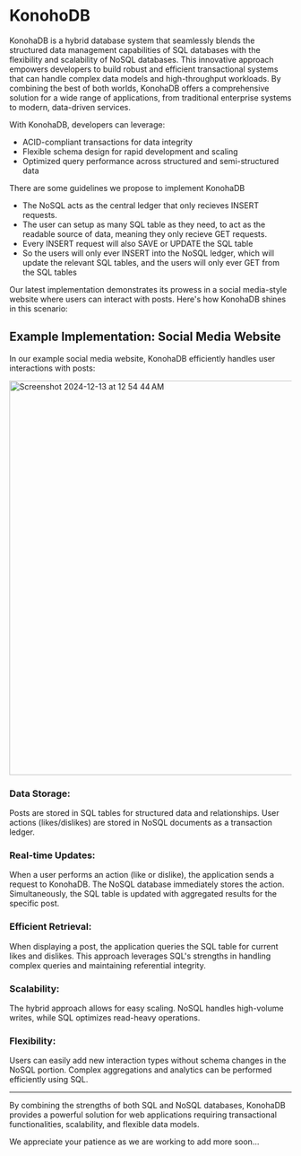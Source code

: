 # KonohoDB
KonohaDB is a hybrid database system that seamlessly blends the structured data management capabilities of SQL databases with the flexibility and scalability of NoSQL databases. This innovative approach empowers developers to build robust and efficient transactional systems that can handle complex data models and high-throughput workloads. By combining the best of both worlds, KonohaDB offers a comprehensive solution for a wide range of applications, from traditional enterprise systems to modern, data-driven services.

With KonohaDB, developers can leverage:

* ACID-compliant transactions for data integrity
* Flexible schema design for rapid development and scaling
* Optimized query performance across structured and semi-structured data

There are some guidelines we propose to implement KonohaDB

* The NoSQL acts as the central ledger that only recieves INSERT requests.
* The user can setup as many SQL table as they need, to act as the readable source of data, meaning they only recieve GET requests.
* Every INSERT request will also SAVE or UPDATE the SQL table
* So the users will only ever INSERT into the NoSQL ledger, which will update the relevant SQL tables, and the users will only ever GET from the SQL tables

Our latest implementation demonstrates its prowess in a social media-style website where users can interact with posts. Here's how KonohaDB shines in this scenario:

## Example Implementation: Social Media Website
In our example social media website, KonohaDB efficiently handles user interactions with posts:

<img width="703" alt="Screenshot 2024-12-13 at 12 54 44 AM" src="https://github.com/user-attachments/assets/1e903003-9a96-42df-ae42-f2b40bd5becb" />

### Data Storage:
Posts are stored in SQL tables for structured data and relationships.
User actions (likes/dislikes) are stored in NoSQL documents as a transaction ledger.
### Real-time Updates:
When a user performs an action (like or dislike), the application sends a request to KonohaDB.
The NoSQL database immediately stores the action.
Simultaneously, the SQL table is updated with aggregated results for the specific post.
### Efficient Retrieval:
When displaying a post, the application queries the SQL table for current likes and dislikes.
This approach leverages SQL's strengths in handling complex queries and maintaining referential integrity.
### Scalability:
The hybrid approach allows for easy scaling. NoSQL handles high-volume writes, while SQL optimizes read-heavy operations.
### Flexibility:
Users can easily add new interaction types without schema changes in the NoSQL portion.
Complex aggregations and analytics can be performed efficiently using SQL.

---

By combining the strengths of both SQL and NoSQL databases, KonohaDB provides a powerful solution for web applications requiring transactional functionalities, scalability, and flexible data models. 

We appreciate your patience as we are working to add more soon...

